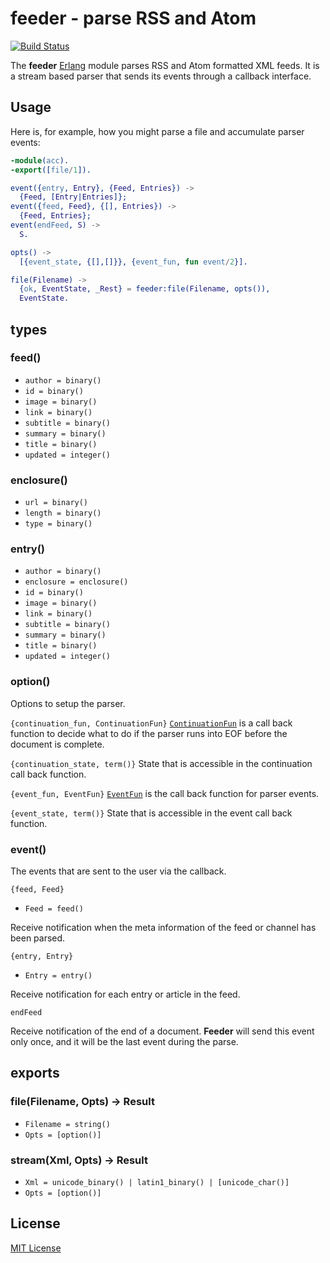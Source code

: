 # feeder - parse RSS and Atom

[![Build Status](https://secure.travis-ci.org/michaelnisi/feeder.svg)](http://travis-ci.org/michaelnisi/feeder)

The **feeder** [Erlang](http://www.erlang.org/) module parses RSS and Atom formatted XML feeds. It is a stream based parser that sends its events through a callback interface.

## Usage

Here is, for example, how you might parse a file and accumulate parser events:

```erlang
-module(acc).
-export([file/1]).

event({entry, Entry}, {Feed, Entries}) ->
  {Feed, [Entry|Entries]};
event({feed, Feed}, {[], Entries}) ->
  {Feed, Entries};
event(endFeed, S) ->
  S.

opts() ->
  [{event_state, {[],[]}}, {event_fun, fun event/2}].

file(Filename) ->
  {ok, EventState, _Rest} = feeder:file(Filename, opts()),
  EventState.
```

## types

### feed()

  - `author = binary()`
  - `id = binary()`
  - `image = binary()`
  - `link = binary()`
  - `subtitle = binary()`
  - `summary = binary()`
  - `title = binary()`
  - `updated = integer()`

### enclosure()

  - `url = binary()`
  - `length = binary()`
  - `type = binary()`

### entry()

  - `author = binary()`
  - `enclosure = enclosure()`
  - `id = binary()`
  - `image = binary()`
  - `link = binary()`
  - `subtitle = binary()`
  - `summary = binary()`
  - `title = binary()`
  - `updated = integer()`

### option()

Options to setup the parser.

`{continuation_fun, ContinuationFun}`
[`ContinuationFun`](http://www.erlang.org/doc/man/xmerl_sax_parser.html#ContinuationFun-1) is a call back function to decide what to do if the parser runs into EOF before the document is complete.

`{continuation_state, term()}`
State that is accessible in the continuation call back function.

`{event_fun, EventFun}`
[`EventFun`](http://www.erlang.org/doc/man/xmerl_sax_parser.html#EventFun-3) is the call back function for parser events.

`{event_state, term()}`
State that is accessible in the event call back function.

### event()

The events that are sent to the user via the callback.

`{feed, Feed}`

- `Feed = feed()`

Receive notification when the meta information of the feed or channel has been parsed.

`{entry, Entry}`

- `Entry = entry()`

Receive notification for each entry or article in the feed.

`endFeed`

Receive notification of the end of a document. **Feeder** will send this event only once, and it will be the last event during the parse.

## exports

### file(Filename, Opts) -> Result

- `Filename = string()`
- `Opts = [option()]`

### stream(Xml, Opts) -> Result

- `Xml = unicode_binary() | latin1_binary() | [unicode_char()]`
- `Opts = [option()]`

## License

[MIT License](https://raw.github.com/michaelnisi/feeder/master/LICENSE)
